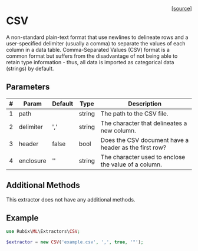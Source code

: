 <span style="float:right;"><a href="https://github.com/RubixML/RubixML/blob/master/src/Extractors/CSV.php">[source]</a></span>

# CSV
A non-standard plain-text format that use newlines to delineate rows and a user-specified delimiter (usually a comma) to separate the values of each column in a data table. Comma-Separated Values (CSV) format is a common format but suffers from the disadvantage of not being able to retain type information - thus, all data is imported as categorical data (strings) by default.

## Parameters
| # | Param | Default | Type | Description |
|---|---|---|---|---|
| 1 | path |  | string | The path to the CSV file. |
| 2 | delimiter | ',' | string | The character that delineates a new column. |
| 3 | header | false | bool | Does the CSV document have a header as the first row? |
| 4 | enclosure | '' | string | The character used to enclose the value of a column. |

## Additional Methods
This extractor does not have any additional methods.

## Example
```php
use Rubix\ML\Extractors\CSV;

$extractor = new CSV('example.csv', ',', true, '"');
```